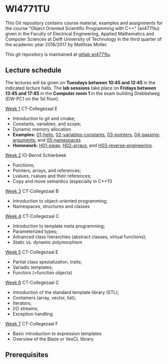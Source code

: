 WI4771TU
========

This Git repository contains course material, examples and assignments
for the course "Object Oriented Scientific Programming with C++"
(wi4771tu) given in the Faculty of Electrical Engineering, Applied
Mathematics and Computer Sciences at Delft University of Technology in
the third quarter of the academic year 2016/2017 by Matthias Moller.

This git repository is maintained at [gitlab wi4771tu].

Lecture schedule
----------------

The lectures will be given on **Tuesdays between 10:45 and 12:45** in the indicated
lecture halls. The **lab sessions** take place on **Fridays between 13:45 and 
17:45** in the **Computer room 1** in the exam building Drebbelweg (DW-PC1 on the 1st floor).

[Week 1](slides/week1.pdf) CT-Collegezaal E
-  Introduction to git and cmake;
-  Constants, variables, and scope;
-  Dynamic memory allocation
-  **Examples:**
   [01-hello],
   [02-variables-constants],
   [03-pointers],
   [04-passing-arguments], and
   [05-namespaces]
- **Homework:**
   [H01-swap],
   [H02-arrays], and
   [H03-reverse-engineering].

[Week 2](slides/week2.pdf) IO-Bernd Schierbeek
- Functions;
- Pointers, arrays, and references;
- Lvalues, rvalues and their references;
- Copy and move semantics (especially in C++11)
   
[Week 3](slides/week3.pdf) CT-Collegezaal B
- Introduction to object-oriented programming;
- Namespaces, structures and classes
   
[Week 4](slides/week4.pdf) CT-Collegezaal C
- Introduction to template meta programming;
- Parameterized types;
- Advanced class hierarchies (abstract classes, virtual functions);
- Static vs. dynamic polymorphism
   
[Week 5](slides/week5.pdf) CT-Collegezaal E
- Partial class spezialization, traits;
- Variadic templates;
- Functors (=function objects)
   
[Week 6](slides/week6.pdf) CT-Collegezaal C
- Introduction of the standard template library (STL);
- Containers (array, vector, list);
- Iterators;
- I/O streams;
- Exception handling
   
[Week 7](slides/week7.pdf) CT-Collegezaal F
- Basic introduction to expression templates
- Overview of the Blaze or VexCL library

Prerequisites
-------------

[gitlab wi4771tu]: https://gitlab.com/mmoelle1/wi4771tu.2016.git

[01-hello]: 01-hello/
[02-variables-constants]: 02-variables-constants/
[03-pointers]: 03-pointers/
[04-passing-arguments]: 04-passing-arguments/
[05-namespaces]: 05-namespaces/
[06-dot-product]: 06-dot-product/
[07-dot-product-struct]: 07-dot-product-struct/
[08-dot-product-struct2]: 08-dot-product-struct2/
[09-copy-move]: 09-copy-move/
[10-integration]: 10-integration/
[11-polymorphism]: 11-polymorphism/
[12-auto-decltype]: 12-auto-decltype/
[13-templates]: 13-templates/
[14-templates-partial-specialisation]: 14-templates-partial-specialisation/
[15-traits]: 15-traits/
[16-templates-sfinae]: 16-templates-sfinae/
[17-templates-sfinae2]: 17-templates-sfinae2/
[18-complex-conjugate]: 18-complex-conjugate/
[19-templates-variadic]: 19-templates-variadic/
[20-containers]: 20-containers/
[21-algorithm]: 21-algorithm/
[22-stack-queue]: 22-stack-queue/

[H01-swap]: H01-swap/
[H02-arrays]: H02-arrays/
[H03-reverse-engineering]: H03-reverse-engineering/
[H04-points-triangles]: H04-points-triangles/
[H05-copy-move]: H05-copy-move/
[H06-derivatives]: H06-derivatives/
[H07-templates]: H07-templates/
[H08-unit-converter]: H08-unit-converter/
[H09-symbolic-differentiation]: H09-symbolic-differentiation/
[H10-add-vectors]: H10-add-vectors/


